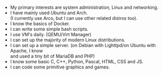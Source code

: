 - My primary interests are system administration, Linux and networking.
- I have mainly used Ubuntu and Arch. <br />(I currently use Arco, but I can use other related distros too).
- I know the basics of Docker.
- I can write some simple bash scripts.
- I use VM's daily. (QEMU/Virt Manager)
- I can set up the majority of modern Linux distributions.
- I can set up a simple server. (on Debian with Lighttpd/on Ubuntu with Apache, I know <br />and used a tiny bit of MariaDB and PHP)
- I know some basic C, C++, Python, Pascal, HTML, CSS and JS. 
- I can code some primitive graphics and games.

